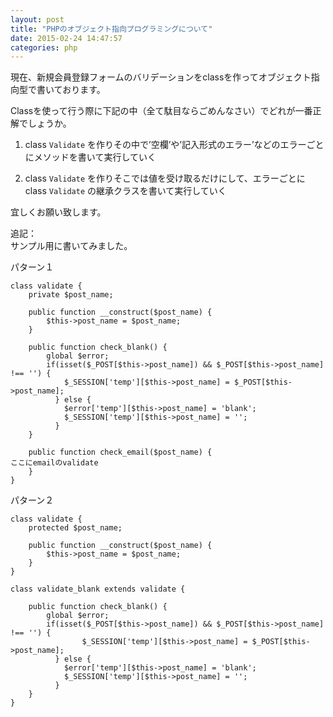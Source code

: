 ```yaml
---
layout: post
title: "PHPのオブジェクト指向プログラミングについて"
date: 2015-02-24 14:47:57
categories: php
---
```

<p>現在、新規会員登録フォームのバリデーションをclassを作ってオブジェクト指向型で書いております。</p>

<p>Classを使って行う際に下記の中（全て駄目ならごめんなさい）でどれが一番正解でしょうか。</p>

<ol>
<li><p>class <code>Validate</code> を作りその中で’空欄’や’記入形式のエラー’などのエラーごとにメソッドを書いて実行していく</p></li>
<li><p>class <code>Validate</code> を作りそこでは値を受け取るだけにして、エラーごとに class <code>Validate</code> の継承クラスを書いて実行していく</p></li>
</ol>

<p>宜しくお願い致します。</p>

<p>追記：<br>
サンプル用に書いてみました。</p>

<p>パターン１</p>

<pre><code>class validate {
    private $post_name;

    public function __construct($post_name) {
        $this-&gt;post_name = $post_name;
    }

    public function check_blank() {
        global $error;
        if(isset($_POST[$this-&gt;post_name]) &amp;&amp; $_POST[$this-&gt;post_name] !== '') {
            $_SESSION['temp'][$this-&gt;post_name] = $_POST[$this-&gt;post_name];
          } else {
            $error['temp'][$this-&gt;post_name] = 'blank';
            $_SESSION['temp'][$this-&gt;post_name] = '';
          }
    }

    public function check_email($post_name) {
ここにemailのvalidate
    }
}
</code></pre>

<p>パターン２</p>

<pre><code>class validate {
    protected $post_name;

    public function __construct($post_name) {
        $this-&gt;post_name = $post_name;
    }
}

class validate_blank extends validate {

    public function check_blank() {
        global $error;
        if(isset($_POST[$this-&gt;post_name]) &amp;&amp; $_POST[$this-&gt;post_name] !== '') {
                $_SESSION['temp'][$this-&gt;post_name] = $_POST[$this-&gt;post_name];
          } else {
            $error['temp'][$this-&gt;post_name] = 'blank';
            $_SESSION['temp'][$this-&gt;post_name] = '';
          }
    }
}
</code></pre>

